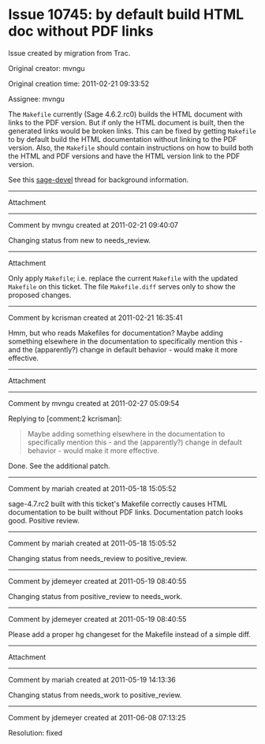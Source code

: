 # Issue 10745: by default build HTML doc without PDF links

Issue created by migration from Trac.

Original creator: mvngu

Original creation time: 2011-02-21 09:33:52

Assignee: mvngu

The `Makefile` currently (Sage 4.6.2.rc0) builds the HTML document with links to the PDF version. But if only the HTML document is built, then the generated links would be broken links. This can be fixed by getting `Makefile` to by default build the HTML documentation without linking to the PDF version. Also, the `Makefile` should contain instructions on how to build both the HTML and PDF versions and have the HTML version link to the PDF version.

See this [sage-devel](https://groups.google.com/group/sage-devel/browse_thread/thread/04c3d373d5451a96) thread for background information.


---

Attachment


---

Comment by mvngu created at 2011-02-21 09:40:07

Changing status from new to needs_review.


---

Attachment

Only apply `Makefile`; i.e. replace the current `Makefile` with the updated `Makefile` on this ticket. The file `Makefile.diff` serves only to show the proposed changes.


---

Comment by kcrisman created at 2011-02-21 16:35:41

Hmm, but who reads Makefiles for documentation?  Maybe adding something elsewhere in the documentation to specifically mention this - and the (apparently?) change in default behavior - would make it more effective.


---

Attachment


---

Comment by mvngu created at 2011-02-27 05:09:54

Replying to [comment:2 kcrisman]:
> Maybe adding something elsewhere in the documentation to specifically mention this - and the (apparently?) change in default behavior - would make it more effective.

Done. See the additional patch.


---

Comment by mariah created at 2011-05-18 15:05:52

sage-4.7.rc2 built with this ticket's Makefile correctly causes HTML documentation to be built without PDF links. Documentation patch looks good.  Positive review.


---

Comment by mariah created at 2011-05-18 15:05:52

Changing status from needs_review to positive_review.


---

Comment by jdemeyer created at 2011-05-19 08:40:55

Changing status from positive_review to needs_work.


---

Comment by jdemeyer created at 2011-05-19 08:40:55

Please add a proper hg changeset for the Makefile instead of a simple diff.


---

Attachment


---

Comment by mariah created at 2011-05-19 14:13:36

Changing status from needs_work to positive_review.


---

Comment by jdemeyer created at 2011-06-08 07:13:25

Resolution: fixed
